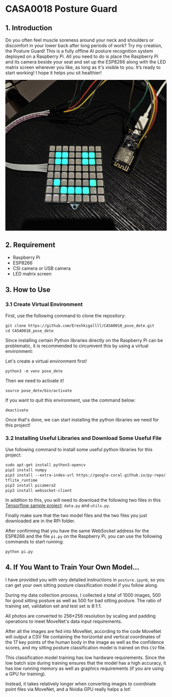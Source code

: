 # CASA0018 Posture Guard

## 1. Introduction

Do you often feel muscle soreness around your neck and shoulders or discomfort in your lower back after long periods of work? Try my creation, the Posture Guard! This is a fully offline AI posture recognition system deployed on a Raspberry Pi. All you need to do is place the Raspberry Pi and its camera beside your seat and set up the ESP8266 along with the LED matrix screen wherever you like, as long as it's visible to you. It’s ready to start working! I hope it helps you sit healthier!

![pic1](https://github.com/Ereshkigallll/CASA0018_pose_dete/blob/main/pic/478f5e3ec835774dc9ee56108bd8fa0.jpg)

## 2. Requirement
- Raspberry Pi
- ESP8266
- CSI camera or USB camera
- LED matrix screen

## 3. How to Use

### 3.1 Create Virtual Environment
First, use the following command to clone the repository:

```
git clone https://github.com/Ereshkigallll/CASA0018_pose_dete.git
cd CASA0018_pose_dete
```

Since installing certain Python libraries directly on the Raspberry Pi can be problematic, it is recommended to circumvent this by using a virtual environment:

Let's create a virtual environment first!

```
python3 -m venv pose_dete
```

Then we need to activate it!

```
source pose_dete/bin/activate
```

If you want to quit this environment, use the command below:

```
deactivate
```

Once that's done, we can start installing the python libraries we need for this project!

### 3.2 Installing Useful Libraries and Download Some Useful File

Use following command to install some useful python libraries for this project:

```
sudo apt-get install python3-opencv
pip3 install numpy
pip3 install --extra-index-url https://google-coral.github.io/py-repo/ tflite_runtime
pip3 install picamera2
pip3 install websocket-client
```

 
In addition to this, you will need to download the following two files in this [Tensorflow sample project](https://github.com/tensorflow/examples/tree/master/lite/examples/pose_estimation/raspberry_pi): `data.py` and `utils.py`.

Finally make sure that the two model files and the two files you just downloaded are in the RPi folder.

After confirming that you have the same WebSocket address for the ESP8266 and the file `pi.py` on the Raspberry Pi, you can use the following commands to start running:

```
python pi.py
```

## 4. If You Want to Train Your Own Model...

I have provided you with very detailed instructions in `posture.ipynb`, so you can get your own sitting posture classification model if you follow along.

During my data collection process, I collected a total of 1000 images, 500 for good sitting posture as well as 500 for bad sitting posture. The ratio of training set, validation set and test set is 8:1:1.

All photos are converted to 256*256 resolution by scaling and padding operations to meet MoveNet's data input requirements.

After all the images are fed into MoveNet, according to the code MoveNet will output a CSV file containing the horizontal and vertical coordinates of the 17 key points of the human body in the image as well as the confidence scores, and my sitting posture classification model is trained on this `CSV` file.

This classification model training has low hardware requirements. Since the low batch size during training ensures that the model has a high accuracy, it has low running memory as well as graphics requirements (if you are using a GPU for training).

Instead, it takes relatively longer when converting images to coordinate point files via MoveNet, and a Nvidia GPU really helps a lot!